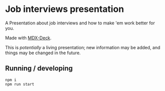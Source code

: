 # Job interviews presentation

A Presentation about job interviews and how to make 'em work better for you.

Made with [MDX-Deck](https://github.com/jxnblk/mdx-deck).

This is _potentially_ a living presentation; new information may be added, and things may be changed in the future.

## Running / developing

```
npm i
npm run start
```
